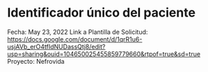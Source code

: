 # Identificador único del paciente

Fecha: May 23, 2022
Link a Plantilla de Solicitud: https://docs.google.com/document/d/1qrR1u6-usjAVb_erO4tfIdNUDassQtj8/edit?usp=sharing&ouid=104650025455859779660&rtpof=true&sd=true
Proyecto: Nefrovida